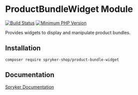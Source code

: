 # ProductBundleWidget Module
[![Build Status](https://travis-ci.org/spryker-shop/product-bundle-widget.svg)](https://travis-ci.org/spryker-shop/product-bundle-widget)
[![Minimum PHP Version](https://img.shields.io/badge/php-%3E%3D%207.3-8892BF.svg)](https://php.net/)

Provides widgets to display and manipulate product bundles.

## Installation

```
composer require spryker-shop/product-bundle-widget
```

## Documentation

[Spryker Documentation](https://academy.spryker.com)
